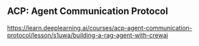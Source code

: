 ## ACP: Agent Communication Protocol

https://learn.deeplearning.ai/courses/acp-agent-communication-protocol/lesson/s1uwa/building-a-rag-agent-with-crewai
